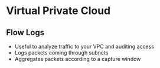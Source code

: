 # Virtual Private Cloud

## Flow Logs
- Useful to analyze traffic to your VPC and auditing access
- Logs packets coming through subnets
- Aggregates packets according to a capture window
